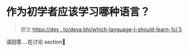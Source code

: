 # 作为初学者应该学习哪种语言？

> 原文:[https://dev . to/deva bhi/which-language-I-should-learn-1cl 5](https://dev.to/devabhi/which-language-i-should-learn-as-a-beginner-1cl5)

请回答....在讨论 section🧓